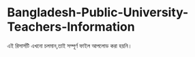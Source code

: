 # Bangladesh-Public-University-Teachers-Information
এই রিসার্সটি এখনো চলমান,তাই সম্পূর্ণ ফাইল আপলোড করা হয়নি।
